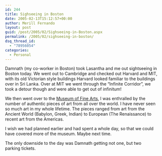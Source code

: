 ```yaml
---
id: 244
title: Sighseeing in Boston
date: 2005-02-13T15:12:57+00:00
author: Merill Fernando
layout: post
guid: /post/2005/02/Sighseeing-in-Boston.aspx
permalink: /2005/02/sighseeing-in-boston/
dsq_thread_id:
  - "78956054"
categories:
  - Personal
---
```

<DIV class=Section1>
<P>Damnath (my co-worker in Boston) took Lasantha and me out sightseeing in Boston today. We went out to Cambridge and checked out Harvard and MIT, with its old Victorian style buildings Harvard looked familiar to the buildings over in Sri Lanka. Over at MIT we went through the “Infinite Corridor”, we took a detour though and were able to get out of infinitum! </P>
<P>We then went over to the <A href="http://www.mfa.org/">Museum of Fine Arts</A>, I was enthralled by the number of authentic pieces of art from all over the world. I have never seen so much art in my whole lifetime. The pieces ranged from art from the Ancient World (Babylon, Greek, Indian) to European (The Renaissance) to recent art from the Americas. </P>
<P>I wish we had planned earlier and had spent a whole day, so that we could have covered more of the museum. Maybe next time. </P>
<P>The only downside to the day was Damnath getting not one, but two parking tickets. </P></DIV>